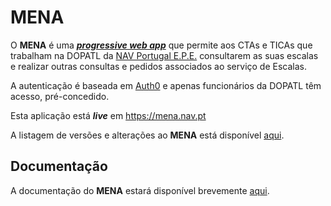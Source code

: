 # MENA
O **MENA** é uma [***progressive web app***](https://en.wikipedia.org/wiki/Progressive_web_application) que permite aos CTAs e TICAs que trabalham na DOPATL da [NAV Portugal E.P.E.](https://www.nav.pt/) consultarem as suas escalas e realizar outras consultas e pedidos associados ao serviço de Escalas.

A autenticação é baseada em [Auth0](https://auth0.com/) e apenas funcionários da DOPATL têm acesso, pré-concedido.

Esta aplicação está ***live*** em https://mena.nav.pt

A listagem de versões e alterações ao **MENA** está disponível [aqui](CHANGELOG.md).

## Documentação
A documentação do **MENA** estará disponível brevemente [aqui](https://github.com/hugofpsilva/MENA/wiki).
